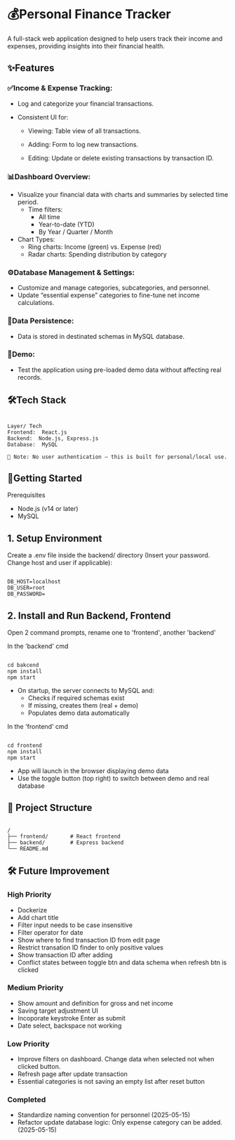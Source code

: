 # 💰Personal Finance Tracker
A full-stack web application designed to help users track their income and expenses, providing insights into their financial health.

## ✨Features
### ✅Income & Expense Tracking: 

- Log and categorize your financial transactions.

- Consistent UI for:
  - Viewing: Table view of all transactions.

  - Adding: Form to log new transactions.
  
  - Editing: Update or delete existing transactions by transaction ID.

### 📊Dashboard Overview: 

- Visualize your financial data with charts and summaries by selected time period.
  - Time filters:
    - All time
    - Year-to-date (YTD)
    - By Year / Quarter / Month
- Chart Types:
  - Ring charts: Income (green) vs. Expense (red)
  - Radar charts: Spending distribution by category

### ⚙️Database Management & Settings: 

- Customize and manage categories, subcategories, and personnel.
- Update “essential expense” categories to fine-tune net income calculations.

### 💾Data Persistence: 
- Data is stored in destinated schemas in MySQL database.

### 🧪Demo:
- Test the application using pre-loaded demo data without affecting real records.

## 🛠️Tech Stack
<pre><code>
Layer/ Tech
Frontend:  React.js
Backend:  Node.js, Express.js
Database:  MySQL

🔐 Note: No user authentication — this is built for personal/local use.
</code></pre>

## 🚀Getting Started
Prerequisites
- Node.js (v14 or later)
- MySQL

## 1. Setup Environment
Create a .env file inside the backend/ directory (Insert your password. Change host and user if applicable):
<pre><code>
DB_HOST=localhost
DB_USER=root
DB_PASSWORD=
</code></pre>

## 2. Install and Run Backend, Frontend
Open 2 command prompts, rename one to 'frontend', another 'backend'

In the 'backend' cmd
<pre><code>
cd bakcend
npm install
npm start
</code></pre>
- On startup, the server connects to MySQL and:
  - Checks if required schemas exist
  - If missing, creates them (real + demo)
  - Populates demo data automatically

In the 'frontend' cmd
<pre><code>
cd frontend
npm install
npm start
</code></pre>
- App will launch in the browser displaying demo data
- Use the toggle button (top right) to switch between demo and real database

## 📂 Project Structure
<pre><code>
/
├── frontend/       # React frontend
├── backend/        # Express backend
└── README.md
</code></pre>


## 🛠️ Future Improvement
### High Priority
- Dockerize
- Add chart title
- Filter input needs to be case insensitive
- Filter operator for date
- Show where to find transaction ID from edit page
- Restrict transation ID finder to only positive values
- Show transaction ID after adding
- Conflict states between toggle btn and data schema when refresh btn is clicked
### Medium Priority
- Show amount and definition for gross and net income
- Saving target adjustment UI
- Incoporate keystroke Enter as submit
- Date select, backspace not working
### Low Priority
- Improve filters on dashboard. Change data when selected not when clicked button.
- Refresh page after update transaction
- Essential categories is not saving an empty list after reset button
### Completed
- Standardize naming convention for personnel (2025-05-15)
- Refactor update database logic: Only expense category can be added. (2025-05-15)